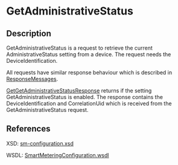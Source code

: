 # GetAdministrativeStatus

## Description

GetAdministrativeStatus is a request to retrieve the current AdministrativeStatus setting from a device. The request needs the DeviceIdentification.

All requests have similar response behaviour which is described in [ResponseMessages](../../responsemessages.md).

[GetGetAdministrativeStatusResponse](getgetadministrativestatusresponse.md) returns if the setting GetAdministrativeStatus is enabled. The response contains the DeviceIdentification and CorrelationUid which is received from the GetAdministrativeStatus request.

## References

XSD: [sm-configuration.xsd](https://github.com/OSGP/open-smart-grid-platform/blob/development/osgp/shared/osgp-ws-smartmetering/src/main/resources/schemas/sm-configuration.xsd)

WSDL: [SmartMeteringConfiguration.wsdl](https://github.com/OSGP/open-smart-grid-platform/blob/development/osgp/shared/osgp-ws-smartmetering/src/main/resources/SmartMeteringConfiguration.wsdl)

